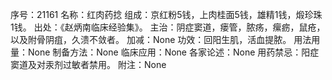 序号：21161
名称：红肉药捻
组成：京红粉5钱，上肉桂面5钱，雄精1钱，煅珍珠1钱。
出处：《赵炳南临床经验集》。
主治：阴症窦道，瘘管，脓疡，瘰疬，鼠疮，以及附骨阴疽，久溃不敛者。
加减：None
功效：回阳生肌，活血提脓。
用法用量：None
制备方法：None
临床应用：None
各家论述：None
用药禁忌：阳症窦道及对汞剂过敏者禁用。
附注：None

